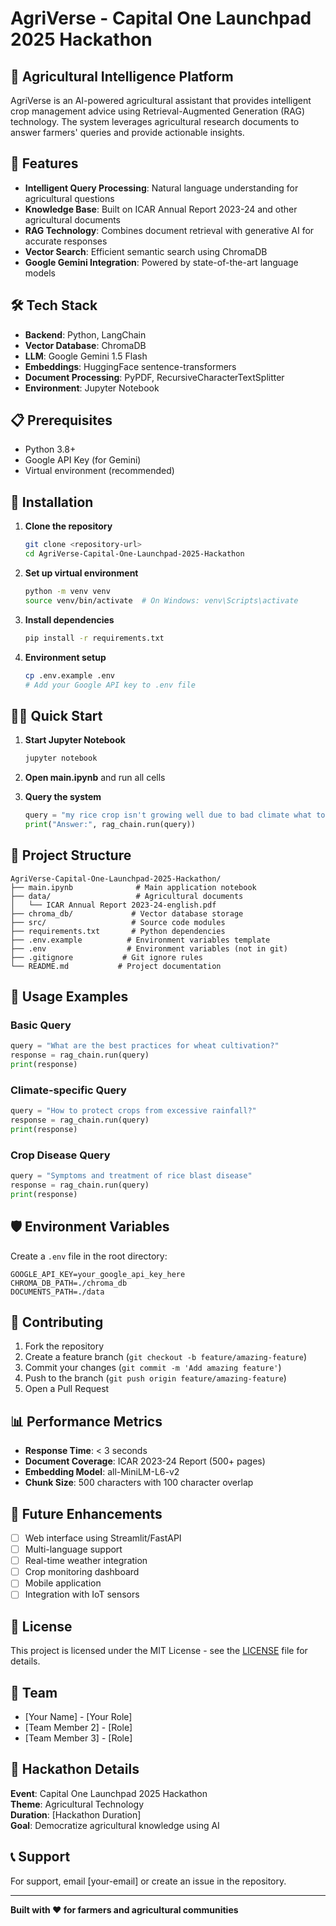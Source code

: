 # AgriVerse - Capital One Launchpad 2025 Hackathon

## 🌾 Agricultural Intelligence Platform

AgriVerse is an AI-powered agricultural assistant that provides intelligent crop management advice using Retrieval-Augmented Generation (RAG) technology. The system leverages agricultural research documents to answer farmers' queries and provide actionable insights.

## 🚀 Features

- **Intelligent Query Processing**: Natural language understanding for agricultural questions
- **Knowledge Base**: Built on ICAR Annual Report 2023-24 and other agricultural documents
- **RAG Technology**: Combines document retrieval with generative AI for accurate responses
- **Vector Search**: Efficient semantic search using ChromaDB
- **Google Gemini Integration**: Powered by state-of-the-art language models

## 🛠️ Tech Stack

- **Backend**: Python, LangChain
- **Vector Database**: ChromaDB
- **LLM**: Google Gemini 1.5 Flash
- **Embeddings**: HuggingFace sentence-transformers
- **Document Processing**: PyPDF, RecursiveCharacterTextSplitter
- **Environment**: Jupyter Notebook

## 📋 Prerequisites

- Python 3.8+
- Google API Key (for Gemini)
- Virtual environment (recommended)

## 🔧 Installation

1. **Clone the repository**
   ```bash
   git clone <repository-url>
   cd AgriVerse-Capital-One-Launchpad-2025-Hackathon
   ```

2. **Set up virtual environment**
   ```bash
   python -m venv venv
   source venv/bin/activate  # On Windows: venv\Scripts\activate
   ```

3. **Install dependencies**
   ```bash
   pip install -r requirements.txt
   ```

4. **Environment setup**
   ```bash
   cp .env.example .env
   # Add your Google API key to .env file
   ```

## 🏃‍♂️ Quick Start

1. **Start Jupyter Notebook**
   ```bash
   jupyter notebook
   ```

2. **Open main.ipynb** and run all cells

3. **Query the system**
   ```python
   query = "my rice crop isn't growing well due to bad climate what to do?"
   print("Answer:", rag_chain.run(query))
   ```

## 📁 Project Structure

```
AgriVerse-Capital-One-Launchpad-2025-Hackathon/
├── main.ipynb              # Main application notebook
├── data/                   # Agricultural documents
│   └── ICAR Annual Report 2023-24-english.pdf
├── chroma_db/             # Vector database storage
├── src/                   # Source code modules
├── requirements.txt       # Python dependencies
├── .env.example          # Environment variables template
├── .env                  # Environment variables (not in git)
├── .gitignore           # Git ignore rules
└── README.md           # Project documentation
```

## 🔄 Usage Examples

### Basic Query
```python
query = "What are the best practices for wheat cultivation?"
response = rag_chain.run(query)
print(response)
```

### Climate-specific Query
```python
query = "How to protect crops from excessive rainfall?"
response = rag_chain.run(query)
print(response)
```

### Crop Disease Query
```python
query = "Symptoms and treatment of rice blast disease"
response = rag_chain.run(query)
print(response)
```

## 🛡️ Environment Variables

Create a `.env` file in the root directory:

```env
GOOGLE_API_KEY=your_google_api_key_here
CHROMA_DB_PATH=./chroma_db
DOCUMENTS_PATH=./data
```

## 🤝 Contributing

1. Fork the repository
2. Create a feature branch (`git checkout -b feature/amazing-feature`)
3. Commit your changes (`git commit -m 'Add amazing feature'`)
4. Push to the branch (`git push origin feature/amazing-feature`)
5. Open a Pull Request

## 📊 Performance Metrics

- **Response Time**: < 3 seconds
- **Document Coverage**: ICAR 2023-24 Report (500+ pages)
- **Embedding Model**: all-MiniLM-L6-v2
- **Chunk Size**: 500 characters with 100 character overlap

## 🔮 Future Enhancements

- [ ] Web interface using Streamlit/FastAPI
- [ ] Multi-language support
- [ ] Real-time weather integration
- [ ] Crop monitoring dashboard
- [ ] Mobile application
- [ ] Integration with IoT sensors

## 📝 License

This project is licensed under the MIT License - see the [LICENSE](LICENSE) file for details.

## 👥 Team

- [Your Name] - [Your Role]
- [Team Member 2] - [Role]
- [Team Member 3] - [Role]

## 🎯 Hackathon Details

**Event**: Capital One Launchpad 2025 Hackathon  
**Theme**: Agricultural Technology  
**Duration**: [Hackathon Duration]  
**Goal**: Democratize agricultural knowledge using AI

## 📞 Support

For support, email [your-email] or create an issue in the repository.

---

**Built with ❤️ for farmers and agricultural communities**
